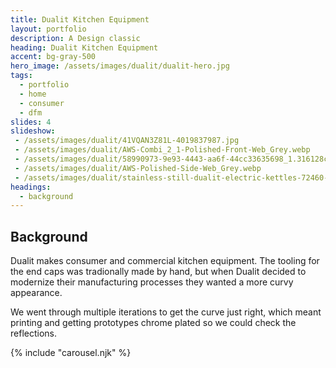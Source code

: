 ```yaml
---
title: Dualit Kitchen Equipment
layout: portfolio
description: A Design classic
heading: Dualit Kitchen Equipment
accent: bg-gray-500
hero_image: /assets/images/dualit/dualit-hero.jpg
tags:
  - portfolio
  - home
  - consumer
  - dfm
slides: 4
slideshow:
 - /assets/images/dualit/41VQAN3Z81L-4019837987.jpg
 - /assets/images/dualit/AWS-Combi_2_1-Polished-Front-Web_Grey.webp
 - /assets/images/dualit/58990973-9e93-4443-aa6f-44cc33635698_1.316128c46f1593168ca8c913aae0b51b-2548172399.jpeg
 - /assets/images/dualit/AWS-Polished-Side-Web_Grey.webp
 - /assets/images/dualit/stainless-still-dualit-electric-kettles-72460-64_1000-620887495.jpg
headings:
  - background
---
```


## Background

Dualit makes consumer and commercial kitchen equipment. The tooling for the end caps was tradionally made by hand, but when Dualit decided to 
modernize their manufacturing processes they wanted a more curvy appearance.

We went through multiple iterations to get the curve just right, which meant printing and getting prototypes chrome plated so we could check 
the reflections.


{% include "carousel.njk"  %}